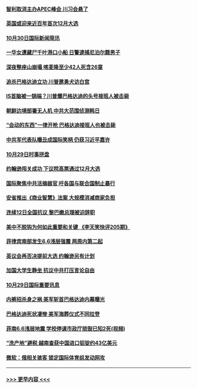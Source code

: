 #### [智利取消主办APEC峰会 川习会悬了](../pages/prog202/a102696763.md?t=10301822) 
#### [英国或迎来近百年首次12月大选](../pages/prog202/a102696691.md?t=10301822) 
#### [10月30日国际新闻简讯](../pages/prog202/a102696488.md?t=10301822) 
#### [一华女遭藏尸千叶港口小船 日警逮捕尼泊尔籍男子](../pages/prog202/a102696475.md?t=10301822) 
#### [深夜整座山崩塌 喀麦隆至少42人死含26童](../pages/prog202/a102696462.md?t=10301822) 
#### [追杀巴格达迪立功 川普邀勇犬访白宫](../pages/prog202/a102696452.md?t=10301822) 
#### [IS首脑被一锅端？川普爆巴格达迪的头号接班人被击毙](../pages/prog202/a102696429.md?t=10301822) 
#### [朝鲜边境部署无人机 中共大范围侦测韩日](../pages/prog202/a102696377.md?t=10301822) 
#### [“会动的东西”一律开枪 巴格达迪接班人也被击毙](../pages/prog202/a102696346.md?t=10301822) 
#### [中共军代表队曝丑成国际笑柄 仍获习近平嘉许](../pages/prog202/a102696347.md?t=10301822) 
#### [10月29日时事拼盘](../pages/prog202/a102696210.md?t=10301822) 
#### [约翰逊闯关成功 下议院高票通过12月大选](../pages/prog202/a102696216.md?t=10301822) 
#### [国际聚焦中共活摘器官 吁各国与联合国制止暴行](../pages/prog202/a102696213.md?t=10301822) 
#### [安省推出《商业智慧》法案 大规模消减商家负担](../pages/prog202/a102696189.md?t=10301822) 
#### [连续12日全国抗议 黎巴嫩总理被迫辞职](../pages/prog202/a102696175.md?t=10301822) 
#### [美中不脱钩为何如此重要和关键 《李天笑快评205期》](../pages/prog202/a102696110.md?t=10301822) 
#### [菲律宾南部发生6.6浅层强震 两周内第二起](../pages/prog202/a102696082.md?t=10301822) 
#### [英议会再否决提前大选 约翰逊另有计划](../pages/prog202/a102696071.md?t=10301822) 
#### [加国大学生静坐 抗议中共打压言论自由](../pages/prog202/a102695885.md?t=10301822) 
#### [10月29日国际重要讯息](../pages/prog202/a102695876.md?t=10301822) 
#### [内裤招杀身之祸 美军斩首巴格达迪内幕曝光](../pages/prog202/a102695857.md?t=10301822) 
#### [巴格达迪死状凄惨 美军海葬仪式不同拉登](../pages/prog202/a102695767.md?t=10301822) 
#### [菲南6.6浅层地震 学校停课市政厅损毁已知2死(视频)](../pages/prog202/a102695654.md?t=10301822) 
#### [“洗产地”避税 越南查获中国进口铝锭约43亿美元](../pages/prog202/a102695724.md?t=10301822) 
#### [微软：俄相关骇客 锁定国际体育组发动网攻](../pages/prog202/a102695672.md?t=10301822) 

----
#### [ >>> 更早内容 <<< ](../indexes/prog202-earlier.md)
